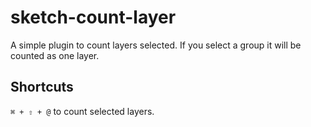 # sketch-count-layer
A simple plugin to count layers selected. If you select a group it will be counted as one layer.

## Shortcuts
`⌘ + ⇧ + @` to count selected layers.
